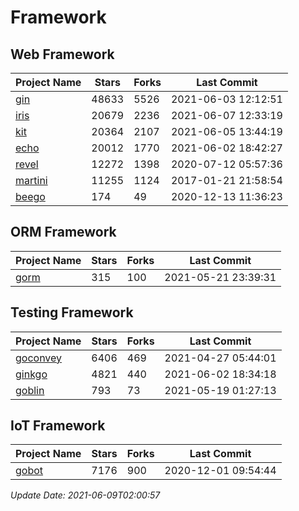 # Framework

## Web Framework
| Project Name | Stars | Forks | Last Commit |
| ------------ | ----- | ----- | ----------- |
| [gin](https://github.com/gin-gonic/gin) | 48633 | 5526 | 2021-06-03 12:12:51 |
| [iris](https://github.com/kataras/iris) | 20679 | 2236 | 2021-06-07 12:33:19 |
| [kit](https://github.com/go-kit/kit) | 20364 | 2107 | 2021-06-05 13:44:19 |
| [echo](https://github.com/labstack/echo) | 20012 | 1770 | 2021-06-02 18:42:27 |
| [revel](https://github.com/revel/revel) | 12272 | 1398 | 2020-07-12 05:57:36 |
| [martini](https://github.com/go-martini/martini) | 11255 | 1124 | 2017-01-21 21:58:54 |
| [beego](https://github.com/astaxie/beego) | 174 | 49 | 2020-12-13 11:36:23 |

## ORM Framework
| Project Name | Stars | Forks | Last Commit |
| ------------ | ----- | ----- | ----------- |
| [gorm](https://github.com/jinzhu/gorm) | 315 | 100 | 2021-05-21 23:39:31 |

## Testing Framework
| Project Name | Stars | Forks | Last Commit |
| ------------ | ----- | ----- | ----------- |
| [goconvey](https://github.com/smartystreets/goconvey) | 6406 | 469 | 2021-04-27 05:44:01 |
| [ginkgo](https://github.com/onsi/ginkgo) | 4821 | 440 | 2021-06-02 18:34:18 |
| [goblin](https://github.com/franela/goblin) | 793 | 73 | 2021-05-19 01:27:13 |

## IoT Framework
| Project Name | Stars | Forks | Last Commit |
| ------------ | ----- | ----- | ----------- |
| [gobot](https://github.com/hybridgroup/gobot) | 7176 | 900 | 2020-12-01 09:54:44 |

*Update Date: 2021-06-09T02:00:57*